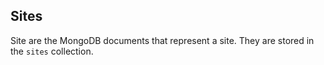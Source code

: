 ## Sites

Site are the MongoDB documents that represent a site. They are stored in the `sites` collection.
